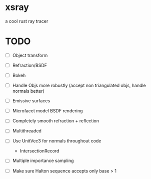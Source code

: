 # xsray
a cool rust ray tracer

# TODO
- [ ] Object transform
- [ ] Refraction/BSDF
- [ ] Bokeh
- [ ] Handle Objs more robustly (accept non triangulated objs, handle normals better)
- [ ] Emissive surfaces
- [ ] Microfacet model BSDF rendering
- [ ] Completely smooth refraction + reflection
- [ ] Multithreaded
- [ ] Use UnitVec3 for normals throughout code
  * IntersectionRecord
- [ ] Multiple importance sampling
- [ ] Make sure Halton sequence accepts only base > 1


